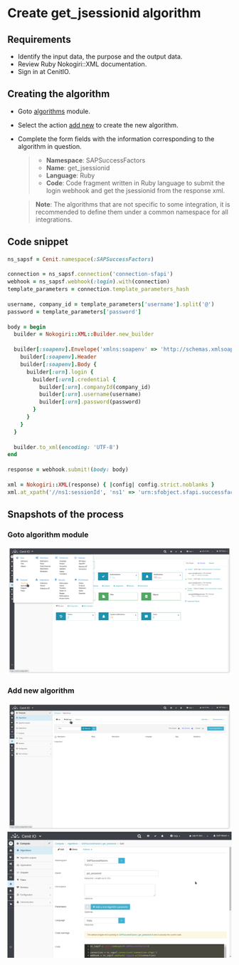# Create get_jsessionid algorithm

## Requirements

* Identify the input data, the purpose and the output data.
* Review Ruby Nokogiri::XML documentation.
* Sign in at CenitIO.[<i class="fa fa-external-link" aria-hidden="true"></i>](https://cenit.io/users/sign_in)

## Creating the algorithm

* Goto [algorithms](https://cenit.io/algorithm) module.
* Select the action [add new](https://cenit.io/algorithm/new) to create the new algorithm.
* Complete the form fields with the information corresponding to the algorithm in question.

    >- **Namespace**: SAPSuccessFactors
    >- **Name**: get_jsessionid
    >- **Language**: Ruby
    >- **Code**: Code fragment written in Ruby language to submit the login webhook and get the jsessionid from the response xml.

    > **Note**: The algorithms that are not specific to some integration, it is recommended to define them under a common namespace for all integrations.

## Code snippet

```ruby
ns_sapsf = Cenit.namespace(:SAPSuccessFactors)

connection = ns_sapsf.connection('connection-sfapi')
webhook = ns_sapsf.webhook(:login).with(connection)
template_parameters = connection.template_parameters_hash

username, company_id = template_parameters['username'].split('@')
password = template_parameters['password']

body = begin
  builder = Nokogiri::XML::Builder.new_builder

  builder[:soapenv].Envelope('xmlns:soapenv' => 'http://schemas.xmlsoap.org/soap/envelope/', 'xmlns:urn' => 'urn:sfobject.sfapi.successfactors.com') {
    builder[:soapenv].Header
    builder[:soapenv].Body {
      builder[:urn].login {
        builder[:urn].credential {
          builder[:urn].companyId(company_id)
          builder[:urn].username(username)
          builder[:urn].password(password)
        }
      }
    }
  }

  builder.to_xml(encoding: 'UTF-8')
end

response = webhook.submit!(body: body)

xml = Nokogiri::XML(response) { |config| config.strict.noblanks }
xml.at_xpath('//ns1:sessionId', 'ns1' => 'urn:sfobject.sfapi.successfactors.com').content
```

## Snapshots of the process

### Goto algorithm module

   ![](../assets/snapshots/common-algs/snapshots-001.png)
    
### Add new algorithm

   ![](../assets/snapshots/common-algs/snapshots-002.png)
   ![](../assets/snapshots/sap-sf-algs/snapshots-006.png)
